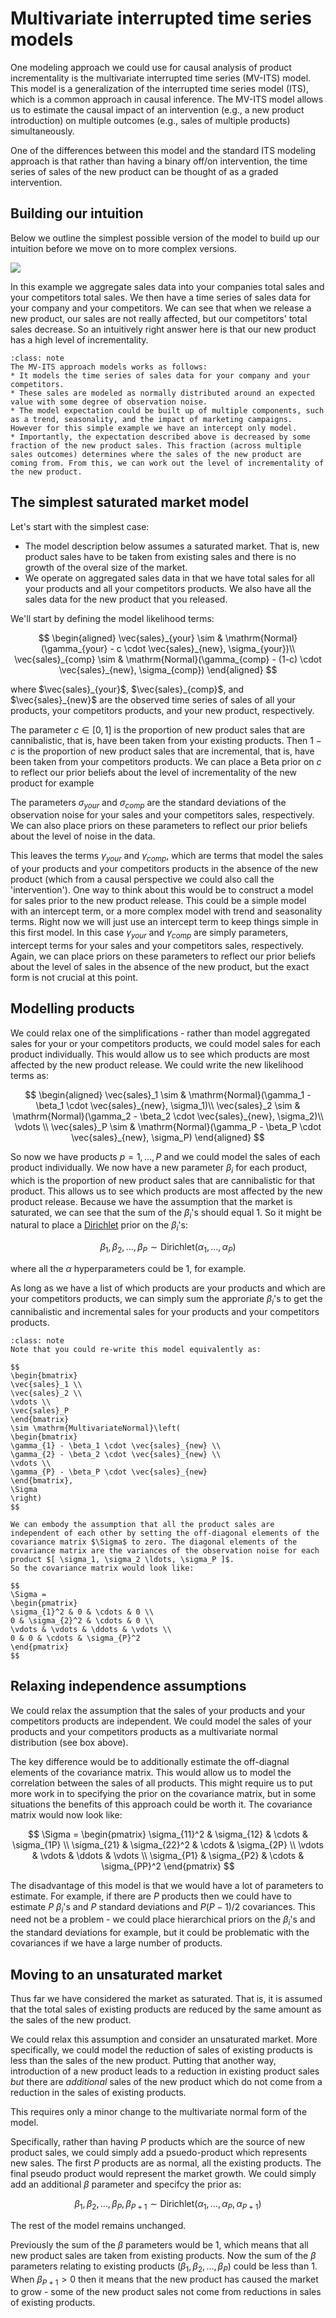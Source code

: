 # Multivariate interrupted time series models

One modeling approach we could use for causal analysis of product incrementality is the multivariate interrupted time series (MV-ITS) model. This model is a generalization of the interrupted time series model (ITS), which is a common approach in causal inference. The MV-ITS model allows us to estimate the causal impact of an intervention (e.g., a new product introduction) on multiple outcomes (e.g., sales of multiple products) simultaneously.

One of the differences between this model and the standard ITS modeling approach is that rather than having a binary off/on intervention, the time series of sales of the new product can be thought of as a graded intervention.

## Building our intuition

Below we outline the simplest possible version of the model to build up our intuition before we move on to more complex versions.

![](mv_its_schematic.jpg)

In this example we aggregate sales data into your companies total sales and your competitors total sales. We then have a time series of sales data for your company and your competitors. We can see that when we release a new product, our sales are not really affected, but our competitors' total sales decrease. So an intuitively right answer here is that our new product has a high level of incrementality.

```{admonition} The MV-ITS approach
:class: note
The MV-ITS approach models works as follows:
* It models the time series of sales data for your company and your competitors.
* These sales are modeled as normally distributed around an expected value with some degree of observation noise.
* The model expectation could be built up of multiple components, such as a trend, seasonality, and the impact of marketing campaigns. However for this simple example we have an intercept only model.
* Importantly, the expectation described above is decreased by some fraction of the new product sales. This fraction (across multiple sales outcomes) determines where the sales of the new product are coming from. From this, we can work out the level of incrementality of the new product.
```

## The simplest saturated market model

Let's start with the simplest case:
* The model description below assumes a saturated market. That is, new product sales have to be taken from existing sales and there is no growth of the overal size of the market.
* We operate on aggregated sales data in that we have total sales for all your products and all your competitors products. We also have all the sales data for the new product that you released.

We'll start by defining the model likelihood terms:

$$
\begin{aligned}
\vec{sales}_{your} \sim & \mathrm{Normal}(\gamma_{your} - c \cdot \vec{sales}_{new}, \sigma_{your})\\
\vec{sales}_{comp} \sim & \mathrm{Normal}(\gamma_{comp} - (1-c) \cdot \vec{sales}_{new}, \sigma_{comp})
\end{aligned}
$$

where $\vec{sales}_{your}$, $\vec{sales}_{comp}$, and $\vec{sales}_{new}$ are the observed time series of sales of all your products, your competitors products, and your new product, respectively.

The parameter $c \in [0, 1]$ is the proportion of new product sales that are cannibalistic, that is, have been taken from your existing products. Then $1-c$ is the proportion of new product sales that are incremental, that is, have been taken from your competitors products. We can place a Beta prior on $c$ to reflect our prior beliefs about the level of incrementality of the new product for example

The parameters  $\sigma_{your}$ and $\sigma_{comp}$ are the standard deviations of the observation noise for your sales and your competitors sales, respectively. We can also place priors on these parameters to reflect our prior beliefs about the level of noise in the data.

This leaves the terms $\gamma_{your}$ and $\gamma_{comp}$, which are terms that model the sales of your products and your competitors products in the absence of the new product (which from a causal perspective we could also call the 'intervention'). One way to think about this would be to construct a model for sales prior to the new product release. This could be a simple model with an intercept term, or a more complex model with trend and seasonality terms. Right now we will just use an intercept term to keep things simple in this first model. In this case $\gamma_{your}$ and $\gamma_{comp}$ are simply parameters, intercept terms for your sales and your competitors sales, respectively. Again, we can place priors on these parameters to reflect our prior beliefs about the level of sales in the absence of the new product, but the exact form is not crucial at this point.

## Modelling products
We could relax one of the simplifications - rather than model aggregated sales for your or your competitors products, we could model sales for each product individually. This would allow us to see which products are most affected by the new product release. We could write the new likelihood terms as:

$$
\begin{aligned}
\vec{sales}_1 \sim & \mathrm{Normal}(\gamma_1 - \beta_1 \cdot \vec{sales}_{new}, \sigma_1)\\
\vec{sales}_2 \sim & \mathrm{Normal}(\gamma_2 - \beta_2 \cdot \vec{sales}_{new}, \sigma_2)\\
\vdots \\
\vec{sales}_P \sim & \mathrm{Normal}(\gamma_P - \beta_P \cdot \vec{sales}_{new}, \sigma_P)
\end{aligned}
$$

So now we have products $p=1, \ldots, P$ and we could model the sales of each product individually. We now have a new parameter $\beta_i$ for each product, which is the proportion of new product sales that are cannibalistic for that product. This allows us to see which products are most affected by the new product release. Because we have the assumption that the market is saturated, we can see that the sum of the $\beta_i$'s should equal 1. So it might be natural to place a [Dirichlet](https://en.wikipedia.org/wiki/Dirichlet_distribution) prior on the $\beta_i$'s:

$$
\beta_1, \beta_2, \ldots, \beta_P \sim \mathrm{Dirichlet}(\alpha_1, \ldots, \alpha_P)
$$

where all the $\alpha$ hyperparameters could be 1, for example.

As long as we have a list of which products are your products and which are your competitors products, we can simply sum the approriate $\beta_i$'s to get the cannibalistic and incremental sales for your products and your competitors products.

```{admonition} The multivariate normal form
:class: note
Note that you could re-write this model equivalently as:

$$
\begin{bmatrix}
\vec{sales}_1 \\
\vec{sales}_2 \\
\vdots \\
\vec{sales}_P
\end{bmatrix}
\sim \mathrm{MultivariateNormal}\left(
\begin{bmatrix}
\gamma_{1} - \beta_1 \cdot \vec{sales}_{new} \\
\gamma_{2} - \beta_2 \cdot \vec{sales}_{new} \\
\vdots \\
\gamma_{P} - \beta_P \cdot \vec{sales}_{new}
\end{bmatrix},
\Sigma
\right)
$$

We can embody the assumption that all the product sales are independent of each other by setting the off-diagonal elements of the covariance matrix $\Sigma$ to zero. The diagonal elements of the covariance matrix are the variances of the observation noise for each product $[ \sigma_1, \sigma_2 \ldots, \sigma_P ]$.
So the covariance matrix would look like:

$$
\Sigma =
\begin{pmatrix}
\sigma_{1}^2 & 0 & \cdots & 0 \\
0 & \sigma_{2}^2 & \cdots & 0 \\
\vdots & \vdots & \ddots & \vdots \\
0 & 0 & \cdots & \sigma_{P}^2
\end{pmatrix}
$$
```

## Relaxing independence assumptions
We could relax the assumption that the sales of your products and your competitors products are independent. We could model the sales of your products and your competitors products as a multivariate normal distribution (see box above).

The key difference would be to additionally estimate the off-diagnal elements of the covariance matrix. This would allow us to model the correlation between the sales of all products. This might require us to put more work in to specifying the prior on the covariance matrix, but in some situations the benefits of this approach could be worth it. The covariance matrix would now look like:

$$
\Sigma =
\begin{pmatrix}
\sigma_{11}^2 & \sigma_{12} & \cdots & \sigma_{1P} \\
\sigma_{21} & \sigma_{22}^2 & \cdots & \sigma_{2P} \\
\vdots & \vdots & \ddots & \vdots \\
\sigma_{P1} & \sigma_{P2} & \cdots & \sigma_{PP}^2
\end{pmatrix}
$$

The disadvantage of this model is that we would have a lot of parameters to estimate. For example, if there are $P$ products then we could have to estimate $P$ $\beta_i$'s and $P$ standard deviations and $P(P-1)/2$ covariances. This need not be a problem - we could place hierarchical priors on the $\beta_i$'s and the standard deviations for example, but it could be problematic with the covariances if we have a large number of products.

## Moving to an unsaturated market

Thus far we have considered the market as saturated. That is, it is assumed that the total sales of existing products are reduced by the same amount as the sales of the new product.

We could relax this assumption and consider an unsaturated market. More specifically, we could model the reduction of sales of existing products is less than the sales of the new product. Putting that another way, introduction of a new product leads to a reduction in existing product sales _but_ there are _additional_ sales of the new product which do not come from a reduction in the sales of existing products.

This requires only a minor change to the multivariate normal form of the model.

Specifically, rather than having $P$ products which are the source of new product sales, we could simply add a psuedo-product which represents new sales. The first $P$ products are as normal, all the existing products. The final pseudo product would represent the market growth. We could simply add an additional $\beta$ parameter and specifcy the prior as:

$$
\beta_1, \beta_2, \ldots, \beta_P, \beta_{P+1} \sim \mathrm{Dirichlet}(\alpha_1, \ldots, \alpha_P, \alpha_{P+1})
$$

The rest of the model remains unchanged.

Previously the sum of the $\beta$ parameters would be 1, which means that all new product sales are taken from existing products. Now the sum of the $\beta$ parameters relating to existing products ($\beta_1, \beta_2, \ldots, \beta_P$) could be less than 1. When $\beta_{P+1}>0$ then it means that the new product has caused the market to grow - some of the new product sales not come from reductions in sales of existing products.
